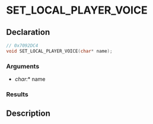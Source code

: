 # SET_LOCAL_PLAYER_VOICE

## Declaration
```cpp
// 0x7092DC4
void SET_LOCAL_PLAYER_VOICE(char* name);
```

### Arguments
- **char*:** name

### Results

## Description
